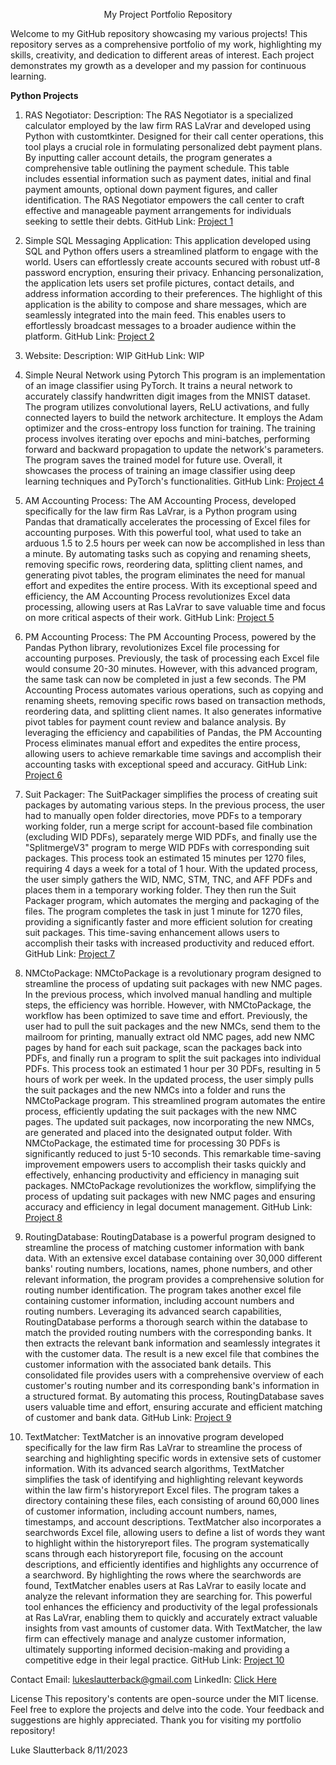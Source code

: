 <p align="center">My Project Portfolio Repository</p>
Welcome to my GitHub repository showcasing my various projects! This repository serves as a comprehensive portfolio of my work, highlighting my skills, creativity, and dedication to different areas of interest. Each project demonstrates my growth as a developer and my passion for continuous learning.

**Python Projects**
1. RAS Negotiator:
Description: The RAS Negotiator is a specialized calculator employed by the law firm RAS LaVrar and developed using Python with customtkinter. Designed for their call center operations, this tool plays a crucial role in formulating personalized debt payment plans. By inputting caller account details, the program generates a comprehensive table outlining the payment schedule. This table includes essential information such as payment dates, initial and final payment amounts, optional down payment figures, and caller identification. The RAS Negotiator empowers the call center to craft effective and manageable payment arrangements for individuals seeking to settle their debts.
GitHub Link: [Project 1](https://github.com/Beeaann/My-Projects/blob/main/my-code/RAS%20Negotiator_20230809_v17.py)

2. Simple SQL Messaging Application:
This application developed using SQL and Python offers users a streamlined platform to engage with the world. Users can effortlessly create accounts secured with robust utf-8 password encryption, ensuring their privacy. Enhancing personalization, the application lets users set profile pictures, contact details, and address information according to their preferences. The highlight of this application is the ability to compose and share messages, which are seamlessly integrated into the main feed. This enables users to effortlessly broadcast messages to a broader audience within the platform.
GitHub Link: [Project 2](https://github.com/Beeaann/My-Projects/blob/main/my-code/Simple%20SQL%20Messaging%20Application.py)

3. Website:
Description: WIP
GitHub Link: WIP

4. Simple Neural Network using Pytorch
This program is an implementation of an image classifier using PyTorch. It trains a neural network to accurately classify handwritten digit images from the MNIST dataset. The program utilizes convolutional layers, ReLU activations, and fully connected layers to build the network architecture. It employs the Adam optimizer and the cross-entropy loss function for training. The training process involves iterating over epochs and mini-batches, performing forward and backward propagation to update the network's parameters. The program saves the trained model for future use. Overall, it showcases the process of training an image classifier using deep learning techniques and PyTorch's functionalities.
GitHub Link: [Project 4](https://github.com/Beeaann/My-Projects/blob/main/my-code/SimpleNeuralNetwork.py)

5. AM Accounting Process:
The AM Accounting Process, developed specifically for the law firm Ras LaVrar, is a Python program using Pandas that dramatically accelerates the processing of Excel files for accounting purposes. With this powerful tool, what used to take an arduous 1.5 to 2.5 hours per week can now be accomplished in less than a minute. By automating tasks such as copying and renaming sheets, removing specific rows, reordering data, splitting client names, and generating pivot tables, the program eliminates the need for manual effort and expedites the entire process. With its exceptional speed and efficiency, the AM Accounting Process revolutionizes Excel data processing, allowing users at Ras LaVrar to save valuable time and focus on more critical aspects of their work.
GitHub Link: [Project 5](https://github.com/Beeaann/My-Projects/blob/main/my-code/AM_Accounting_20230612_v2.py)

6. PM Accounting Process:
The PM Accounting Process, powered by the Pandas Python library, revolutionizes Excel file processing for accounting purposes. Previously, the task of processing each Excel file would consume 20-30 minutes. However, with this advanced program, the same task can now be completed in just a few seconds. The PM Accounting Process automates various operations, such as copying and renaming sheets, removing specific rows based on transaction methods, reordering data, and splitting client names. It also generates informative pivot tables for payment count review and balance analysis. By leveraging the efficiency and capabilities of Pandas, the PM Accounting Process eliminates manual effort and expedites the entire process, allowing users to achieve remarkable time savings and accomplish their accounting tasks with exceptional speed and accuracy.
GitHub Link: [Project 6](https://github.com/Beeaann/My-Projects/blob/main/my-code/PM_Accounting_20230609_v2.py)

7. Suit Packager:
The SuitPackager simplifies the process of creating suit packages by automating various steps. In the previous process, the user had to manually open folder directories, move PDFs to a temporary working folder, run a merge script for account-based file combination (excluding WID PDFs), separately merge WID PDFs, and finally use the "SplitmergeV3" program to merge WID PDFs with corresponding suit packages. This process took an estimated 15 minutes per 1270 files, requiring 4 days a week for a total of 1 hour.  With the updated process, the user simply gathers the WID, NMC, STM, TNC, and AFF PDFs and places them in a temporary working folder. They then run the Suit Packager program, which automates the merging and packaging of the files. The program completes the task in just 1 minute for 1270 files, providing a significantly faster and more efficient solution for creating suit packages. This time-saving enhancement allows users to accomplish their tasks with increased productivity and reduced effort.
GitHub Link: [Project 7](https://github.com/Beeaann/My-Projects/blob/main/my-code/SuitPackager.py)

8. NMCtoPackage:
NMCtoPackage is a revolutionary program designed to streamline the process of updating suit packages with new NMC pages. In the previous process, which involved manual handling and multiple steps, the efficiency was horrible. However, with NMCtoPackage, the workflow has been optimized to save time and effort.  Previously, the user had to pull the suit packages and the new NMCs, send them to the mailroom for printing, manually extract old NMC pages, add new NMC pages by hand for each suit package, scan the packages back into PDFs, and finally run a program to split the suit packages into individual PDFs. This process took an estimated 1 hour per 30 PDFs, resulting in 5 hours of work per week.  In the updated process, the user simply pulls the suit packages and the new NMCs into a folder and runs the NMCtoPackage program. This streamlined program automates the entire process, efficiently updating the suit packages with the new NMC pages. The updated suit packages, now incorporating the new NMCs, are generated and placed into the designated output folder.  With NMCtoPackage, the estimated time for processing 30 PDFs is significantly reduced to just 5-10 seconds. This remarkable time-saving improvement empowers users to accomplish their tasks quickly and effectively, enhancing productivity and efficiency in managing suit packages. NMCtoPackage revolutionizes the workflow, simplifying the process of updating suit packages with new NMC pages and ensuring accuracy and efficiency in legal document management.
GitHub Link: [Project 8](https://github.com/Beeaann/My-Projects/blob/main/my-code/NMCtoPackage.py)

9. RoutingDatabase:
RoutingDatabase is a powerful program designed to streamline the process of matching customer information with bank data. With an extensive excel database containing over 30,000 different banks' routing numbers, locations, names, phone numbers, and other relevant information, the program provides a comprehensive solution for routing number identification.  The program takes another excel file containing customer information, including account numbers and routing numbers. Leveraging its advanced search capabilities, RoutingDatabase performs a thorough search within the database to match the provided routing numbers with the corresponding banks. It then extracts the relevant bank information and seamlessly integrates it with the customer data.  The result is a new excel file that combines the customer information with the associated bank details. This consolidated file provides users with a comprehensive overview of each customer's routing number and its corresponding bank's information in a structured format. By automating this process, RoutingDatabase saves users valuable time and effort, ensuring accurate and efficient matching of customer and bank data.
GitHub Link: [Project 9](https://github.com/Beeaann/My-Projects/blob/main/my-code/RoutingDatabase_20230609_v2.py)

10. TextMatcher:
TextMatcher is an innovative program developed specifically for the law firm Ras LaVrar to streamline the process of searching and highlighting specific words in extensive sets of customer information. With its advanced search algorithms, TextMatcher simplifies the task of identifying and highlighting relevant keywords within the law firm's historyreport Excel files. The program takes a directory containing these files, each consisting of around 60,000 lines of customer information, including account numbers, names, timestamps, and account descriptions.  TextMatcher also incorporates a searchwords Excel file, allowing users to define a list of words they want to highlight within the historyreport files. The program systematically scans through each historyreport file, focusing on the account descriptions, and efficiently identifies and highlights any occurrence of a searchword. By highlighting the rows where the searchwords are found, TextMatcher enables users at Ras LaVrar to easily locate and analyze the relevant information they are searching for. This powerful tool enhances the efficiency and productivity of the legal professionals at Ras LaVrar, enabling them to quickly and accurately extract valuable insights from vast amounts of customer data. With TextMatcher, the law firm can effectively manage and analyze customer information, ultimately supporting informed decision-making and providing a competitive edge in their legal practice.
GitHub Link: [Project 10](https://github.com/Beeaann/My-Projects/blob/main/my-code/TextMatcher.py)

Contact
Email: lukeslautterback@gmail.com
LinkedIn: [Click Here](https://www.linkedin.com/in/luke-slautterback-713728233/)

License
This repository's contents are open-source under the MIT license.
Feel free to explore the projects and delve into the code. Your feedback and suggestions are highly appreciated. Thank you for visiting my portfolio repository!

Luke Slautterback
8/11/2023
